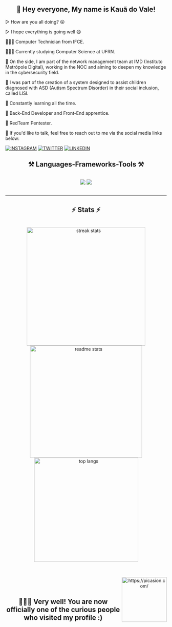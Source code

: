 <h2 align="center">👋 Hey everyone, My name is Kauã do Vale!</h2>

▷ How are you all doing? 😜

▷ I hope everything is going well 😄

🧑🏿‍💻 Computer Technician from IFCE.

🧑🏿‍💻 Currently studying Computer Science at UFRN.

🔭 On the side, I am part of the network management team at IMD (Instituto Metrópole Digital), working in the NOC and aiming to deepen my knowledge in the cybersecurity field.

🔭 I was part of the creation of a system designed to assist children diagnosed with ASD (Autism Spectrum Disorder) in their social inclusion, called LISI.

📕 Constantly learning all the time.

💼 Back-End Developer and Front-End apprentice.

💼 RedTeam Pentester.

💬 If you'd like to talk, feel free to reach out to me via the social media links below:   

[![INSTAGRAM](https://img.shields.io/badge/Instagram-E4405F?style=for-the-badge&logo=instagram&logoColor=white)](https://www.instagram.com/kkaua027/)
[![TWITTER](https://img.shields.io/badge/Twitter-1DA1F2?style=for-the-badge&logo=twitter&logoColor=white)](https://twitter.com/kdoxi_)
[![LINKEDIN](https://img.shields.io/badge/LinkedIn-0077B5?style=for-the-badge&logo=linkedin&logoColor=white)](https://www.google.com/url?sa=t&source=web&rct=j&opi=89978449&url=https://br.linkedin.com/in/kauadovale&ved=2ahUKEwijm8nc-saGAxVzqZUCHfy3IPEQFnoECBEQAQ&usg=AOvVaw01fq3ZvC0h_fB_tIxVrHxB)

<h2 align="center">⚒️ Languages-Frameworks-Tools ⚒️</h2> <br/> <div align="center"> <img src="https://skillicons.dev/icons?i=vscode,obsidian,html,css,js,neovim,github,figma,git" /> <img src="https://skillicons.dev/icons?i=kali,cpp,python,mysql" /><br> <br/> <hr/> <h2 align="center">⚡ Stats ⚡</h2> <br> <div align=center> <img width=370 src="https://github-readme-streak-stats-salesp07.vercel.app/?user=DevlTz&count_private=true&theme=react&border_radius=10" alt="streak stats"/> <img width=350 src="https://github-readme-stats-salesp07.vercel.app/api?username=DevlTz&count_private=true&show_icons=true&theme=react&rank_icon=github&border_radius=10" alt="readme stats" /> <br/> <img width=325 align="center" src="https://github-readme-stats-salesp07.vercel.app/api/top-langs/?username=DevlTz&hide=HTML&langs_count=8&layout=compact&theme=react&border_radius=10&size_weight=0.5&count_weight=0.5&exclude_repo=github-readme-stats" alt="top langs" /> </div>

<br/><br/>
<img align="right" src="https://i.picasion.com/pic92/d33eae27397fef422c7d3005f7a9fa1d.gif" height="140" alt="https://picasion.com/" /></a> 
<br/><br/>
</div> <h2 align="center"> 🕵🏾‍♂️ Very well! You are now officially one of the curious people who visited my profile :) </div> </div></h2>
